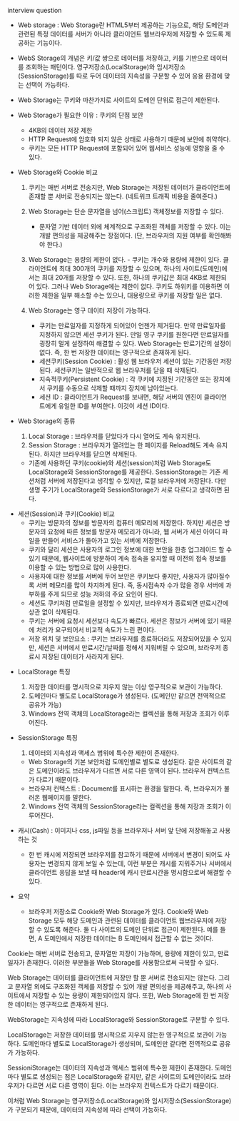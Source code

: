 interview question

- Web storage : Web Storage란 HTML5부터 제공하는 기능으로, 해당 도메인과 관련된 특정 데이터를 서버가 아니라 클라이언트 웹브라우저에 저장할 수 있도록 제공하는 기능이다.

- WebS Storage의 개념은 키/값 쌍으로 데이터를 저장하고, 키를 기반으로 데이터를 조회하는 패턴이다. 영구저장소(LocalStorage)와 임시저장소(SessionStorage)를 따로 두어 데이터의 지속성을 구분할 수 있어 응용 환경에 맞는 선택이 가능하다.

- Web Storage는 쿠키와 마찬가지로 사이트의 도메인 단위로 접근이 제한된다.

- Web Storage가 필요한 이유 : 쿠키의 단점 보안

  - 4KB의 데이터 저장 제한
  - HTTP Request에 암호화 되지 않은 상태로 사용하기 때문에 보안에 취약하다.
  - 쿠키는 모든 HTTP Request에 포함되어 있어 웹서비스 성능에 영향을 줄 수 있다.

- Web Storage와 Cookie 비교

  1. 쿠키는 매번 서버로 전송지만,
     Web Storage는 저장된 데이터가 클라이언트에 존재할 뿐 서버로 전송되지는 않는다. (네트워크 트래픽 비용을 줄여준다.)

  2. Web Storage는 단순 문자열을 넘어(스크립트) 객체정보를 저장할 수 있다.
     - 문자열 기반 데이터 외에 체계적으로 구조화된 객체를 저장할 수 있다. 이는 개발 편의성을 제공해주는 장점이다. (단, 브라우저의 지원 여부를 확인해봐야 한다.)
  3. Web Storage는 용량의 제한이 없다. - 쿠키는 개수와 용량에 제한이 있다. 클라이언트에 최대 300개의 쿠키를 저장할 수 있으며, 하나의 사이트(도메인)에서는 최대 20개를 저장할 수 있다. 또한, 하나의 쿠키값은 최대 4KB로 제한되어 있다.
     그러나 Web Storage에는 제한이 없다. 쿠키도 하위키를 이용하면 이러한 제한을 일부 해소할 수는 있으나, 대용량으로 쿠키를 저장할 일은 없다.
  4. Web Storage는 영구 데이터 저장이 가능하다.

     - 쿠키는 만료일자를 지정하게 되어있어 언젠가 제거된다. 만약 만료일자를 지정하지 않으면 세션 쿠키가 된다. 만일 영구 쿠키를 원한다면 만료일자를 굉장히 멀게 설정하여 해결할 수 있다. Web Storage는 만료기간의 설정이 없다. 즉, 한 번 저장한 데이터는 영구적으로 존재하게 된다.

     * 세션쿠키(Session Cookie) : 활성 웹 브라우저 세션이 있는 기간동안 저장된다. 세션쿠키는 일반적으로 웹 브라우저를 닫을 때 삭제된다.
     * 지속적쿠키(Persistent Cookie) : 각 쿠키에 지정된 기간동안 또는 장치에서 쿠키를 수동으로 삭제할 때까지 장치에 남아있는다.
     * 세션 ID : 클라이언트가 Request를 보내면, 해당 서버의 엔진이 클라이언트에게 유일한 ID를 부여한다. 이것이 세션 ID이다.

- Web Storage의 종류
  1. Local Storage : 브라우저를 닫았다가 다시 열어도 계속 유지된다.
  2. Session Storage : 브라우저가 열려있는 한 페이지를 Reload해도 계속 유지된다. 하지만 브라우저를 닫으면 삭제된다.
  - 기존에 사용하던 쿠키(cookie)와 세션(session)처럼 Web Storage도 LocalStorage와 SessionStorage를 제공한다. SessionStorage는 기존 세션처럼 서버에 저장된다고 생각할 수 있지만, 로컬 브라우저에 저장된다. 다만 생명 주기가 LocalStorage와 SessionStorage가 서로 다르다고 생각하면 된다.

* 세션(Session)과 쿠키(Cookie) 비교
  - 쿠키는 방문자의 정보를 방문자의 컴퓨터 메모리에 저장한다. 하지만 세션은 방문자의 요청에 따른 정보를 방문자 메모리가 아니라, 웹 서버가 세션 아이디 파일을 만들어 서비스가 돌아가고 있는 서버에 저장한다.
  - 쿠키와 달리 세션은 사용자의 로그인 정보에 대한 보안을 한층 업그레이드 할 수 있기 때문에, 웹사이트에 방문하여 계속 접속을 유지할 때 이전의 접속 정보를 이용할 수 있는 방법으로 많이 사용한다.
  - 사용자에 대한 정보를 서버에 두어 보안은 쿠키보다 좋지만, 사용자가 많아질수록 서버 메모리를 많이 차지하게 된다. 즉, 동시접속자 수가 많을 경우 서버에 과부하를 주게 되므로 성능 저하의 주요 요인이 된다.
  - 세션도 쿠키처럼 만료일을 설정할 수 있지만, 브라우저가 종료되면 만료시간에 상관 없이 삭제된다.
  - 쿠키는 서버에 요청시 세션보다 속도가 빠르다. 세션은 정보가 서버에 있기 때문에 처리가 요구되어서 비교적 속도가 느린 편이다.
  - 저장 위치 및 보안요소 : 쿠키는 브라우저를 종료하더라도 저장되어있을 수 있지만, 세션은 서버에서 만료시간/날짜를 정해서 지워버릴 수 있으며, 브라우저 종료시 저장된 데이터가 사라지게 된다.

- LocalStorage 특징

  1. 저장한 데이터를 명시적으로 지우지 않는 이상 영구적으로 보관이 가능하다.
  2. 도메인마다 별도로 LocalStorage가 생성된다.
     (도메인만 같으면 전역적으로 공유가 가능)
  3. Windows 전역 객체의 LocalStorage라는 컬렉션을 통해 저장과 조회가 이루어진다.

- SessionStorage 특징

  1. 데이터의 지속성과 액세스 범위에 특수한 제한이 존재한다.

  - Web Storage의 기본 보안처럼 도메인별로 별도로 생성된다. 같은 사이트의 같은 도메인이라도 브라우저가 다르면 서로 다른 영역이 된다. 브라우저 컨텍스트가 다르기 때문이다.
  - 브라우저 컨텍스트 : Document를 표시하는 환경을 말한다.
    즉, 브라우저가 불러온 웹페이지를 말한다.

  2. Windows 전역 객체의 SessionStorage라는 컬렉션을 통해 저장과 조회가 이루어진다.

- 캐시(Cash) : 이미지나 css, js파일 등을 브라우저나 서버 앞 단에 저장해놓고 사용하는 것

  - 한 번 캐시에 저장되면 브라우저를 참고하기 때문에 서버에서 변경이 되어도 사용자는 변경되지 않게 보일 수 있는데, 이런 부분은 캐시를 지워주거나 서버에서 클라이언트 응답을 보낼 때 header에 캐시 만료시간을 명시함으로써 해결할 수 있다.

- 요약
  - 브라우저 저장소로 Cookie와 Web Storage가 있다. Cookie와 Web Storage 모두 해당 도메인과 관련된 데이터를 클라이언트 웹브라우저에 저장할 수 있도록 해준다. 둘 다 사이트의 도메인 단위로 접근이 제한된다. 예를 들면, A 도메인에서 저장한 데이터는 B 도메인에서 접근할 수 없는 것이다.

Cookie는 매번 서버로 전송되고, 문자열만 저장이 가능하며, 용량에 제한이 있고, 만료 일자가 존재한다. 이러한 부분들을 Web Storage를 사용함으로써 극복할 수 있다.

Web Storage는 데이터를 클라이언트에 저장만 할 뿐 서버로 전송되지는 않는다. 그리고 문자열 외에도 구조화된 객체를 저장할 수 있어 개발 편의성을 제공해주고, 하나의 사이트에서 저장할 수 있는 용량이 제한되어있지 않다. 또한, Web Storage에 한 번 저장한 데이터는 영구적으로 존재하게 된다.

WebStorage는 지속성에 따라 LocalStorage와 SessionStorage로 구분할 수 있다.

LocalStorage는 저장한 데이터를 명시적으로 지우지 않는한 영구적으로 보관이 가능하다. 도메인마다 별도로 LocalStorage가 생성되며, 도메인만 같다면 전역적으로 공유가 가능하다.

SessioniStorage는 데이터의 지속성과 액세스 범위에 특수한 제한이 존재한다. 도메인마다 별도로 생성되는 점은 LocalStorage와 같지만, 같은 사이트의 도메인이라도 브라우저가 다르면 서로 다른 영역이 된다. 이는 브라우저 컨텍스트가 다르기 때문이다.

이처럼 Web Storage는 영구저장소(LocalStorage)와 임시저장소(SessionStorage)가 구분되기 때문에, 데이터의 지속성에 따라 선택이 가능하다.
